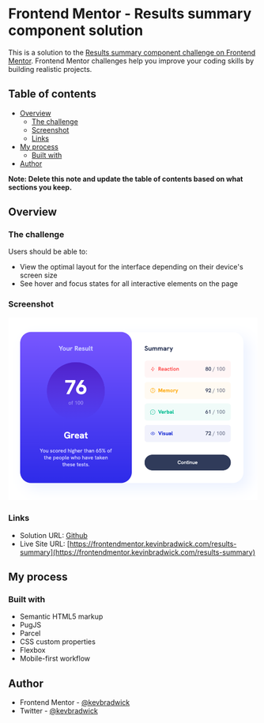 # Frontend Mentor - Results summary component solution

This is a solution to the [Results summary component challenge on Frontend Mentor](https://www.frontendmentor.io/challenges/results-summary-component-CE_K6s0maV). Frontend Mentor challenges help you improve your coding skills by building realistic projects.

## Table of contents

- [Overview](#overview)
  - [The challenge](#the-challenge)
  - [Screenshot](#screenshot)
  - [Links](#links)
- [My process](#my-process)
  - [Built with](#built-with)
- [Author](#author)

**Note: Delete this note and update the table of contents based on what sections you keep.**

## Overview

### The challenge

Users should be able to:

- View the optimal layout for the interface depending on their device's screen size
- See hover and focus states for all interactive elements on the page

### Screenshot

![](./finished-screenshot.png)

### Links

- Solution URL: [Github](https://github.com/kevbradwick/frontendmentor)
- Live Site URL: [https://frontendmentor.kevinbradwick.com/results-summary](https://frontendmentor.kevinbradwick.com/results-summary)

## My process

### Built with

- Semantic HTML5 markup
- PugJS
- Parcel
- CSS custom properties
- Flexbox
- Mobile-first workflow

## Author

- Frontend Mentor - [@kevbradwick](https://www.frontendmentor.io/profile/kevbradwick)
- Twitter - [@kevbradwick](https://www.twitter.com/kevbradwick)

